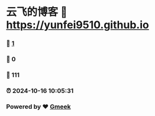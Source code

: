 # 云飞的博客 :link: https://yunfei9510.github.io 
### :page_facing_up: [1](https://yunfei9510.github.io/tag.html) 
### :speech_balloon: 0 
### :hibiscus: 111 
### :alarm_clock: 2024-10-16 10:05:31 
### Powered by :heart: [Gmeek](https://github.com/Meekdai/Gmeek)
